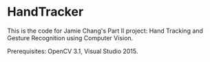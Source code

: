 # HandTracker

This is the code for Jamie Chang's Part II project: Hand Tracking and Gesture Recognition using Computer Vision. 

Prerequisites: OpenCV 3.1, Visual Studio 2015.
